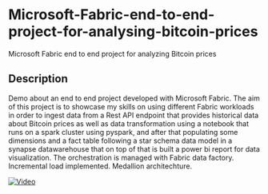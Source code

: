 # Microsoft-Fabric-end-to-end-project-for-analysing-bitcoin-prices
Microsoft Fabric end to end project for analyzing Bitcoin prices

## Description
Demo about an end to end project developed with Microsoft Fabric. The aim of this project is to showcase my skills on using different Fabric workloads in order to ingest data from a Rest API endpoint that provides historical data about Bitcoin prices as well as data transformation using a notebook that runs on a spark cluster using pyspark, and after that populating some dimensions and a fact table following a star schema data model in a synapse datawarehouse that on top of that is built a power bi report for data visualization. The orchestration is managed with Fabric data factory. Incremental load implemented. Medallion architechture.

[![Video](https://img.youtube.com/vi/jXnoFqcAkQA/maxresdefault.jpg)](https://www.youtube.com/watch?v=jXnoFqcAkQA)
